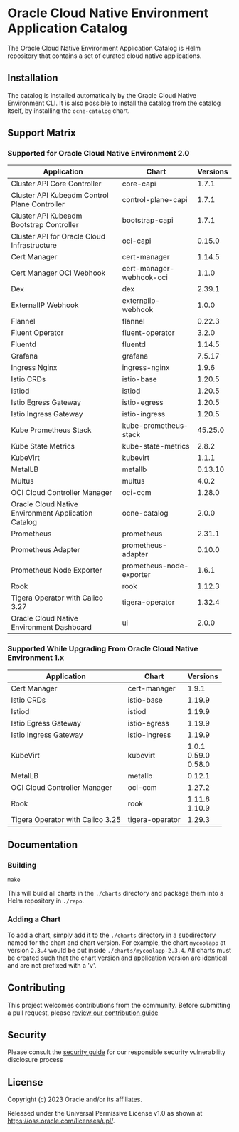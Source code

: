 # Oracle Cloud Native Environment Application Catalog

The Oracle Cloud Native Environment Application Catalog is Helm repository
that contains a set of curated cloud native applications.

## Installation

The catalog is installed automatically by the Oracle Cloud Native Environment
CLI.  It is also possible to install the catalog from the catalog itself, by
installing the `ocne-catalog` chart.

## Support Matrix

### Supported for Oracle Cloud Native Environment 2.0

| Application | Chart | Versions |
|-------------|-------|----------|
| Cluster API Core Controller | core-capi | 1.7.1 |
| Cluster API Kubeadm Control Plane Controller | control-plane-capi | 1.7.1 |
| Cluster API Kubeadm Bootstrap Controller | bootstrap-capi | 1.7.1 |
| Cluster API for Oracle Cloud Infrastructure | oci-capi | 0.15.0 |
| Cert Manager | cert-manager | 1.14.5 |
| Cert Manager OCI Webhook | cert-manager-webhook-oci | 1.1.0 |
| Dex | dex | 2.39.1 |
| ExternalIP Webhook | externalip-webhook | 1.0.0 |
| Flannel | flannel | 0.22.3 |
| Fluent Operator | fluent-operator | 3.2.0 |
| Fluentd | fluentd | 1.14.5 |
| Grafana | grafana | 7.5.17 |
| Ingress Nginx | ingress-nginx | 1.9.6 |
| Istio CRDs | istio-base | 1.20.5 |
| Istiod | istiod | 1.20.5 |
| Istio Egress Gateway | istio-egress | 1.20.5 |
| Istio Ingress Gateway | istio-ingress | 1.20.5 |
| Kube Prometheus Stack | kube-prometheus-stack | 45.25.0 |
| Kube State Metrics | kube-state-metrics | 2.8.2 |
| KubeVirt | kubevirt | 1.1.1 |
| MetalLB | metallb | 0.13.10 |
| Multus | multus | 4.0.2 |
| OCI Cloud Controller Manager | oci-ccm | 1.28.0 |
| Oracle Cloud Native Environment Application Catalog | ocne-catalog | 2.0.0 |
| Prometheus | prometheus | 2.31.1 |
| Prometheus Adapter | prometheus-adapter | 0.10.0 |
| Prometheus Node Exporter | prometheus-node-exporter | 1.6.1 |
| Rook | rook | 1.12.3 |
| Tigera Operator with Calico 3.27 | tigera-operator | 1.32.4 |
| Oracle Cloud Native Environment Dashboard | ui | 2.0.0 |


### Supported While Upgrading From Oracle Cloud Native Environment 1.x

| Application | Chart | Versions |
|-------------|-------|----------|
| Cert Manager | cert-manager | 1.9.1 |
| Istio CRDs | istio-base | 1.19.9 |
| Istiod | istiod | 1.19.9 |
| Istio Egress Gateway | istio-egress | 1.19.9 |
| Istio Ingress Gateway | istio-ingress | 1.19.9 |
| KubeVirt | kubevirt | 1.0.1<br>0.59.0<br>0.58.0 |
| MetalLB | metallb | 0.12.1 |
| OCI Cloud Controller Manager | oci-ccm | 1.27.2 |
| Rook | rook | 1.11.6<br>1.10.9 |
| Tigera Operator with Calico 3.25 | tigera-operator | 1.29.3 |

## Documentation

### Building

```
make
```

This will build all charts in the `./charts` directory and package them into
a Helm repository in `./repo`.

### Adding a Chart

To add a chart, simply add it to the `./charts` directory in a subdirectory
named for the chart and chart version.  For example, the chart `mycoolapp` at
version `2.3.4` would be put inside `./charts/mycoolapp-2.3.4`.  All charts
must be created such that the chart version and application version are
identical and are not prefixed with a 'v'.

## Contributing


This project welcomes contributions from the community. Before submitting a pull request, please [review our contribution guide](./CONTRIBUTING.md)

## Security

Please consult the [security guide](./SECURITY.md) for our responsible security vulnerability disclosure process

## License

Copyright (c) 2023 Oracle and/or its affiliates.

Released under the Universal Permissive License v1.0 as shown at
<https://oss.oracle.com/licenses/upl/>.
